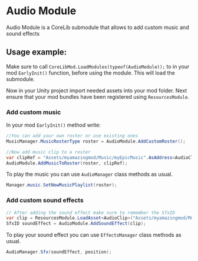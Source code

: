 ﻿# Audio Module
Audio Module is a CoreLib submodule that allows to add custom music and sound effects

## Usage example:
Make sure to call `CoreLibMod.LoadModules(typeof(AudioModule));` to in your mod `EarlyInit()` function, before using the module. This will load the submodule.

Now in your Unity project import needed assets into your mod folder. Next ensure that your mod bundles have been registered using `ResourcesModule`.

### Add custom music

In your mod `EarlyInit()` method write:
```cs
//You can add your own roster or use existing ones
MusicManager.MusicRosterType roster = AudioModule.AddCustomRoster();

//Now add music clip to a roster
var clipRef = "Assets/myamazingmod/Music/myEpicMusic".AsAddress<AudioClip>();
AudioModule.AddMusicToRoster(roster, clipRef);
```
To play the music you can use `AudioManager` class methods as usual.
```cs
Manager.music.SetNewMusicPlaylist(roster);
```

### Add custom sound effects

```cs
// After adding the sound effect make sure to remember the SfxID
var clip = ResourcesModule.LoadAsset<AudioClip>("Assets/myamazingmod/Music/my-sound-effect");
SfxID soundEffect = AudioModule.AddSoundEffect(clip);
```
To play your sound effect you can use `EffectsManager` class methods as usual.
```cs
AudioManager.Sfx(soundEffect, position);
```